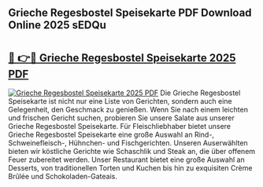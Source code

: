 ## Grieche Regesbostel Speisekarte PDF Download Online 2025 sEDQu

# <h2><a href="http://gc9at6.nevu.top/?p=Grieche+Regesbostel+Speisekarte">🔗 👉🔴 Grieche Regesbostel Speisekarte 2025 PDF</a></h2>

[![Grieche Regesbostel Speisekarte 2025 PDF](https://i.imgur.com/dBaPXMq.png)](http://gc9at6.nevu.top/?p=Grieche+Regesbostel+Speisekarte)
Die Grieche Regesbostel Speisekarte ist nicht nur eine Liste von Gerichten, sondern auch eine Gelegenheit, den Geschmack zu genießen. Wenn Sie nach einem leichten und frischen Gericht suchen, probieren Sie unsere Salate aus unserer Grieche Regesbostel Speisekarte. Für Fleischliebhaber bietet unsere Grieche Regesbostel Speisekarte eine große Auswahl an Rind-, Schweinefleisch-, Hühnchen- und Fischgerichten. Unseren Auserwählten bieten wir köstliche Gerichte wie Schaschlik und Steak an, die über offenem Feuer zubereitet werden. Unser Restaurant bietet eine große Auswahl an Desserts, von traditionellen Torten und Kuchen bis hin zu exquisiten Crème Brûlée und Schokoladen-Gateais.
